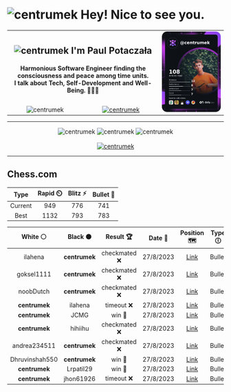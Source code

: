 <h1>
  <img
    src="https://emojis.slackmojis.com/emojis/images/1531849430/4246/blob-sunglasses.gif"
    width="30"
    alt="centrumek"
  />
  Hey! Nice to see you.
</h1>

<table>
  <tbody>
    <tr>
      <td align="center" width="70%" colspan="2">
        <h2>
          <img
            src="https://raw.githubusercontent.com/MartinHeinz/MartinHeinz/master/wave.gif"
            width="30px"
            alt="centrumek"
          />
          I'm Paul Potaczała
        </h2>
        <h4>
          Harmonious Software Engineer finding the consciousness and peace among time units.
          <br/>
          I talk about Tech, Self-Development and Well-Being. 🌿🧘🚀
        </h4>
      </td>
      <td width="30%" rowspan="2">
        <a href="https://app.daily.dev/centrumek">
          <img
            src="./devcard.png"
            alt="centrumek"
          />
        </a>
      </td>
    </tr>
    <tr align="center">
      <td>
        <img
          src="https://komarev.com/ghpvc/?username=centrumek&label=visitors&color=0e75b6&style=flat"
          alt="centrumek"
        >
      </td>
      <td>
        <a href="https://stackoverflow.com/users/14496012/centrumek">
          <img
            src="https://stackoverflow.com/users/flair/14496012.png?theme=dark"
            alt="centrumek"
          >
        </a>
      </td>
    </tr>
  </tbody>
</table>

---
<div align="center">
  <img 
    src="https://github-readme-stats.vercel.app/api?username=centrumek&show_icons=true&count_private=true&theme=darcula&hide_border=true&hide=issues,contribs&bg_color=00000000"
    alt="centrumek"
  />
  <img
    src="https://github-readme-stats.vercel.app/api/top-langs/?username=centrumek&layout=compact&hide_border=true&theme=darcula&bg_color=00000000&langs_count=6&exclude_repo=air-statistic-app"
    alt="centrumek"
  />
  <img 
    src="https://github-readme-streak-stats.herokuapp.com?user=centrumek&theme=darcula&hide_border=true&background=FFFFFF00"
    alt="centrumek"
  />
  <br/>
  <br/>
  <a href="https://www.buymeacoffee.com/centrumek">
    <img
      src="https://cdn.buymeacoffee.com/buttons/v2/default-orange.png"
      height="50"
      width="210"
      alt="centrumek"
    />
  </a>
</div>

---

## Chess.com

<!--START_SECTION:chessStats-->
<!-- Automatically generated with https://github.com/Balastrong/chess-stats-action -->

| Type | Rapid ⏲️ | Blitz ⚡ | Bullet 🔫 |
|:---:|:---:|:---:|:---:|
| Current | 949 | 776 | 741 |
| Best | 1132 | 793 | 783 |

| White ⚪ | Black ⚫ | Result 🏆 | Date 📅 | Position 🗺️ | Type 🕕 |
|:---:|:---:|:---:|:---:|:---:|:---:|
| ilahena | **centrumek** | checkmated ❌ | 27/8/2023 | <a href="http://www.ee.unb.ca/cgi-bin/tervo/fen.pl?select=2k2bnr/BBp3pp/5p2/1R6/2q5/P1P4P/2P2PP1/3R2K1 b - -">Link</a> | Bullet |
| goksel1111 | **centrumek** | checkmated ❌ | 27/8/2023 | <a href="http://www.ee.unb.ca/cgi-bin/tervo/fen.pl?select=r2k1b1r/pp1Q3p/2pp4/4p3/8/3P2PB/PPP2P1P/R3K2R b KQ -">Link</a> | Bullet |
| noobDutch | **centrumek** | checkmated ❌ | 27/8/2023 | <a href="http://www.ee.unb.ca/cgi-bin/tervo/fen.pl?select=1r3b1r/pP5p/k6n/R5p1/1Q6/6P1/PP3PBP/RN4K1 b - -">Link</a> | Bullet |
| **centrumek** | ilahena | timeout ❌ | 27/8/2023 | <a href="http://www.ee.unb.ca/cgi-bin/tervo/fen.pl?select=2k3r1/1p2bp1p/2pp4/8/1BP2P2/6KP/P1B1q3/RN6 w - -">Link</a> | Bullet |
| **centrumek** | JCMG | win 🥇 | 27/8/2023 | <a href="http://www.ee.unb.ca/cgi-bin/tervo/fen.pl?select=7r/pppk4/4pb2/2n4p/2N5/2P1BK2/PP6/R7 b - -">Link</a> | Bullet |
| **centrumek** | hihiihu | checkmated ❌ | 27/8/2023 | <a href="http://www.ee.unb.ca/cgi-bin/tervo/fen.pl?select=8/2p3p1/2p5/1p4k1/4p3/8/1r6/2q2K2 w - -">Link</a> | Bullet |
| andrea234511 | **centrumek** | checkmated ❌ | 27/8/2023 | <a href="http://www.ee.unb.ca/cgi-bin/tervo/fen.pl?select=r3kb1r/pp1Qn3/7p/2p1N3/2P1Pp2/1P6/PBP2PPP/R3R1K1 b - -">Link</a> | Bullet |
| Dhruvinshah550 | **centrumek** | win 🥇 | 27/8/2023 | <a href="http://www.ee.unb.ca/cgi-bin/tervo/fen.pl?select=8/ppp5/4n1k1/1PP5/P7/4K3/3p4/8 w - -">Link</a> | Bullet |
| **centrumek** | Lrpatil29 | win 🥇 | 27/8/2023 | <a href="http://www.ee.unb.ca/cgi-bin/tervo/fen.pl?select=8/p1p2pkp/2pq2p1/3p1b2/1P1P1P2/2r5/P4Q2/2N3K1 b - -">Link</a> | Bullet |
| **centrumek** | jhon61926 | timeout ❌ | 27/8/2023 | <a href="http://www.ee.unb.ca/cgi-bin/tervo/fen.pl?select=8/2K3p1/7p/r3Ppk1/6n1/8/R4P2/8 w - -">Link</a> | Bullet |

<!--END_SECTION:chessStats-->

<!--
**centrumek/centrumek** is a ✨ _special_ ✨ repository because its `README.md` (this file) appears on your GitHub profile.

Here are some ideas to get you started:

- 🔭 I’m currently working on ...
- 🌱 I’m currently learning ...
- 👯 I’m looking to collaborate on ...
- 🤔 I’m looking for help with ...
- 💬 Ask me about ...
- 📫 How to reach me: ...
- 😄 Pronouns: ...
- ⚡ Fun fact: ...
-->
